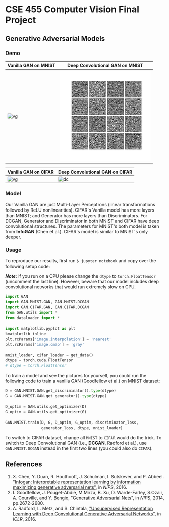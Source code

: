 # CSE 455 Computer Vision Final Project

## Generative Adversarial Models

### Demo

| Vanilla GAN on MNIST | Deep Convolutional GAN on MNIST |
| -------------------- | ------------------------------- |
| ![vg](assets/Vanilla.gif) |    ![dc](assets/DCGAN.gif) |


| Vanilla GAN on CIFAR | Deep Convolutional GAN on CIFAR |
| -------------------- | ------------------------------- |
| ![vg](assets/cifar_vanilla.gif) |    ![dc](assets/cifar_dcgan.gif) |

### Model

Our Vanilla GAN are just Multi-Layer Perceptrons (linear transformations followed by ReLU nonlinearities).
CIFAR's Vanilla model has more layers than MNIST; and Generator has more layers than Discriminators. For DCGAN,
Generator and Discriminator in both MNIST and CIFAR have deep convolutional structures. The parameters for MNIST's
both model is taken from __InfoGAN__ (Chen et al.). CIFAR's model is similar to MNIST's only deeper.

### Usage

To reproduce our results, first run `$ jupyter notebook` and copy over the following setup code:

___Note:___ if you run on a CPU please change the `dtype` to `torch.FloatTensor` (uncomment the last line). However,
beware that our model includes deep convolutional networks that would run extremely slow on CPU.

```python
import GAN
import GAN.MNIST.GAN, GAN.MNIST.DCGAN
import GAN.CIFAR.GAN, GAN.CIFAR.DCGAN
from GAN.utils import *
from dataloader import *

import matplotlib.pyplot as plt
%matplotlib inline
plt.rcParams['image.interpolation'] = 'nearest'
plt.rcParams['image.cmap'] = 'gray'

mnist_loader, cifar_loader = get_data()
dtype = torch.cuda.FloatTensor
# dtype = torch.FloatTensor
```

To train a model and see the pictures for yourself, you could run the following code to train a vanilla GAN (Goodfellow et al.) on MNIST dataset:

```python
D = GAN.MNIST.GAN.get_discriminator().type(dtype)
G = GAN.MNIST.GAN.get_generator().type(dtype)

D_optim = GAN.utils.get_optimizer(D)
G_optim = GAN.utils.get_optimizer(G)

GAN.MNIST.train(D, G, D_optim, G_optim, discriminator_loss,
                generator_loss, dtype, mnist_loader)
```

To switch to CIFAR dataset, change all `MNIST` to `CIFAR` would do the trick. To switch to Deep Convolutional GAN (i.e., __DCGAN__, Radford et al.),
use `GAN.MNIST.DCGAN` instead in the first two lines (you could also do `CIFAR`).

## References

1. X. Chen, Y. Duan, R. Houthooft, J. Schulman, I. Sutskever, and P. Abbeel. ["Infogan: Interpretable
    representation learning by information maximizing generative adversarial nets"](https://arxiv.org/abs/1606.03657), in _NIPS_, 2016.
2. I. Goodfellow, J. Pouget-Abdie, M.Mirza, B. Xu, D. Warde-Farley, S.Ozair, A. Courville, and Y. Bengio,
    ["Generative Adversarial Nets"](https://arxiv.org/abs/1406.2661), in _NIPS_, 2014, pp.2672-2680.
3. A. Radford, L. Metz, and S. Chintala, ["Unsupervised Representation Learning with
    Deep Convolutional Generative Adversarial Networks"](https://arxiv.org/abs/1511.06434), in _ICLR_, 2016.
